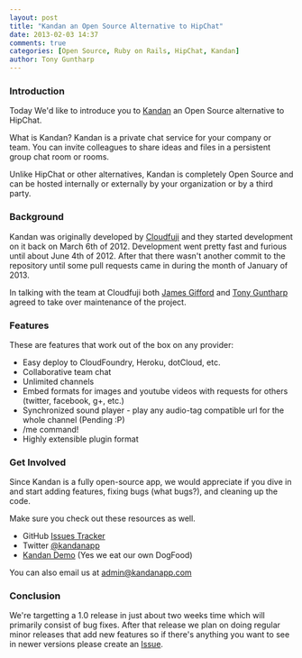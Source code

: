 ```yaml
---
layout: post
title: "Kandan an Open Source Alternative to HipChat"
date: 2013-02-03 14:37
comments: true
categories: [Open Source, Ruby on Rails, HipChat, Kandan]
author: Tony Guntharp
---
```

### Introduction
Today We'd like to introduce you to [Kandan](https://github.com/kandanapp/kandan) an Open Source alternative to HipChat. 

What is Kandan? Kandan is a private chat service for your company or team. You can invite colleagues to share ideas and files in a persistent group chat room or rooms.

Unlike HipChat or other alternatives, Kandan is completely Open Source and can be hosted internally or externally by your organization or by a third party.
<!-- more -->
### Background
Kandan was originally developed by [Cloudfuji](http://cloudfuji.com/) and they started development on it back on March 6th of 2012. Development went pretty fast and furious until about June 4th of 2012. After that there wasn't another commit to the repository until some pull requests came in during the month of January of 2013.

In talking with the team at Cloudfuji both [James Gifford](http://jamesrgifford.com/) and [Tony Guntharp](http://fusion94.org) agreed to take over maintenance of the project.

### Features
These are features that work out of the box on any provider:

 * Easy deploy to CloudFoundry, Heroku, dotCloud, etc.
 * Collaborative team chat
 * Unlimited channels
 * Embed formats for images and youtube videos with requests for others (twitter, facebook, g+, etc.)
 * Synchronized sound player - play any audio-tag compatible url for the whole channel (Pending :P)
 * /me command!
 * Highly extensible plugin format

### Get Involved
Since Kandan is a fully open-source app, we would appreciate if you dive in and start adding features, fixing bugs (what bugs?), and cleaning up the code.

Make sure you check out these resources as well.

* GitHub [Issues Tracker](https://github.com/kandanapp/kandan/issues)
* Twitter [@kandanapp](https://twitter.com/kandanapp)
* [Kandan Demo](http://kandan-demo.kandanapp.com/) (Yes we eat our own DogFood)

You can also email us at admin@kandanapp.com

### Conclusion
We're targetting a 1.0 release in just about two weeks time which will primarily consist of bug fixes. After that release we plan on doing regular minor releases that add new features so if there's anything you want to see in newer versions please create an [Issue](https://github.com/kandanapp/kandan/issues).